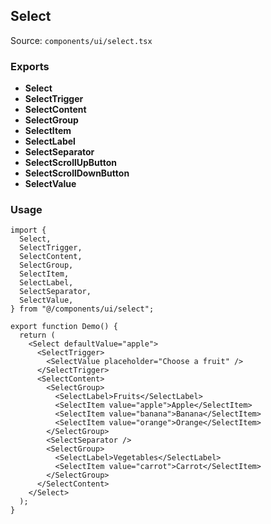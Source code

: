 ## Select

Source: `components/ui/select.tsx`

### Exports
- **Select**
- **SelectTrigger**
- **SelectContent**
- **SelectGroup**
- **SelectItem**
- **SelectLabel**
- **SelectSeparator**
- **SelectScrollUpButton**
- **SelectScrollDownButton**
- **SelectValue**

### Usage
```tsx
import {
  Select,
  SelectTrigger,
  SelectContent,
  SelectGroup,
  SelectItem,
  SelectLabel,
  SelectSeparator,
  SelectValue,
} from "@/components/ui/select";

export function Demo() {
  return (
    <Select defaultValue="apple">
      <SelectTrigger>
        <SelectValue placeholder="Choose a fruit" />
      </SelectTrigger>
      <SelectContent>
        <SelectGroup>
          <SelectLabel>Fruits</SelectLabel>
          <SelectItem value="apple">Apple</SelectItem>
          <SelectItem value="banana">Banana</SelectItem>
          <SelectItem value="orange">Orange</SelectItem>
        </SelectGroup>
        <SelectSeparator />
        <SelectGroup>
          <SelectLabel>Vegetables</SelectLabel>
          <SelectItem value="carrot">Carrot</SelectItem>
        </SelectGroup>
      </SelectContent>
    </Select>
  );
}
```
